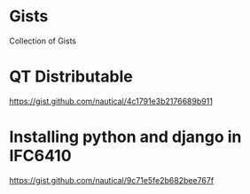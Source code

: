 Gists
=====

Collection of Gists 



QT Distributable
====
https://gist.github.com/nautical/4c1791e3b2176689b911

Installing python and django in IFC6410
====
https://gist.github.com/nautical/9c71e5fe2b682bee767f
